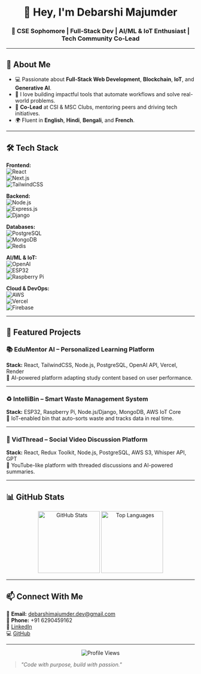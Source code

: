 <h1 align="center">👋 Hey, I'm Debarshi Majumder</h1>
<h3 align="center">🚀 CSE Sophomore | Full-Stack Dev | AI/ML & IoT Enthusiast | Tech Community Co-Lead</h3>

---

## 🌟 About Me  
- 💻 Passionate about **Full-Stack Web Development**, **Blockchain**, **IoT**, and **Generative AI**.  
- 🎯 I love building impactful tools that automate workflows and solve real-world problems.  
- 🤝 **Co-Lead** at CSI & MSC Clubs, mentoring peers and driving tech initiatives.  
- 🌍 Fluent in **English**, **Hindi**, **Bengali**, and **French**.  

---

## 🛠 Tech Stack  

**Frontend:**  
![React](https://img.shields.io/badge/-React-61DAFB?logo=react&logoColor=white&style=for-the-badge)  
![Next.js](https://img.shields.io/badge/-Next.js-000000?logo=next.js&logoColor=white&style=for-the-badge)  
![TailwindCSS](https://img.shields.io/badge/-TailwindCSS-38B2AC?logo=tailwind-css&logoColor=white&style=for-the-badge)  

**Backend:**  
![Node.js](https://img.shields.io/badge/-Node.js-339933?logo=node.js&logoColor=white&style=for-the-badge)  
![Express.js](https://img.shields.io/badge/-Express.js-000000?logo=express&logoColor=white&style=for-the-badge)  
![Django](https://img.shields.io/badge/-Django-092E20?logo=django&logoColor=white&style=for-the-badge)  

**Databases:**  
![PostgreSQL](https://img.shields.io/badge/-PostgreSQL-4169E1?logo=postgresql&logoColor=white&style=for-the-badge)  
![MongoDB](https://img.shields.io/badge/-MongoDB-47A248?logo=mongodb&logoColor=white&style=for-the-badge)  
![Redis](https://img.shields.io/badge/-Redis-DC382D?logo=redis&logoColor=white&style=for-the-badge)  

**AI/ML & IoT:**  
![OpenAI](https://img.shields.io/badge/-OpenAI-412991?logo=openai&logoColor=white&style=for-the-badge)  
![ESP32](https://img.shields.io/badge/-ESP32-000000?logo=espressif&logoColor=white&style=for-the-badge)  
![Raspberry Pi](https://img.shields.io/badge/-Raspberry%20Pi-A22846?logo=raspberrypi&logoColor=white&style=for-the-badge)  

**Cloud & DevOps:**  
![AWS](https://img.shields.io/badge/-AWS-232F3E?logo=amazon-aws&logoColor=white&style=for-the-badge)  
![Vercel](https://img.shields.io/badge/-Vercel-000000?logo=vercel&logoColor=white&style=for-the-badge)  
![Firebase](https://img.shields.io/badge/-Firebase-FFCA28?logo=firebase&logoColor=black&style=for-the-badge)  

---

## 🚀 Featured Projects  

### 📚 EduMentor AI – Personalized Learning Platform  
**Stack:** React, TailwindCSS, Node.js, PostgreSQL, OpenAI API, Vercel, Render  
🔹 AI-powered platform adapting study content based on user performance.  

---

### ♻ IntelliBin – Smart Waste Management System  
**Stack:** ESP32, Raspberry Pi, Node.js/Django, MongoDB, AWS IoT Core  
🔹 IoT-enabled bin that auto-sorts waste and tracks data in real time.  

---

### 🎥 VidThread – Social Video Discussion Platform  
**Stack:** React, Redux Toolkit, Node.js, PostgreSQL, AWS S3, Whisper API, GPT  
🔹 YouTube-like platform with threaded discussions and AI-powered summaries.  

---

## 📊 GitHub Stats  

<p align="center">
  <img src="https://github-readme-stats.vercel.app/api?username=Neel-stack-deb&show_icons=true&theme=tokyonight" alt="GitHub Stats" height="165">
  <img src="https://github-readme-stats.vercel.app/api/top-langs/?username=Neel-stack-deb&layout=compact&theme=tokyonight" alt="Top Languages" height="165">
</p>

---

## 📫 Connect With Me  

📧 **Email:** [debarshimajumder.dev@gmail.com](mailto:debarshimajumder.dev@gmail.com)  
📱 **Phone:** +91 6290459162  
💼 [LinkedIn](https://www.linkedin.com/in/debarshi-majumder-661343321/)  
💻 [GitHub](https://github.com/Neel-stack-deb)  

---

<p align="center"> 
  <img src="https://komarev.com/ghpvc/?username=Neel-stack-deb&label=Profile%20Views&color=blue&style=flat" alt="Profile Views" />  
</p>

> _"Code with purpose, build with passion."_  
